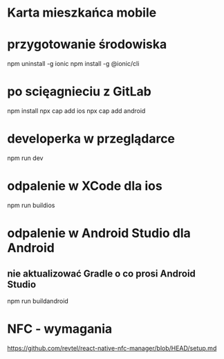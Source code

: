 # Karta mieszkańca mobile

# przygotowanie środowiska

npm uninstall -g ionic
npm install -g @ionic/cli

# po scięagnieciu z GitLab

npm install
npx cap add ios
npx cap add android

# developerka w przeglądarce

npm run dev

# odpalenie w XCode dla ios

npm run buildios

# odpalenie w Android Studio dla Android

## nie aktualizować Gradle o co prosi Android Studio

npm run buildandroid

# NFC - wymagania

https://github.com/revtel/react-native-nfc-manager/blob/HEAD/setup.md
